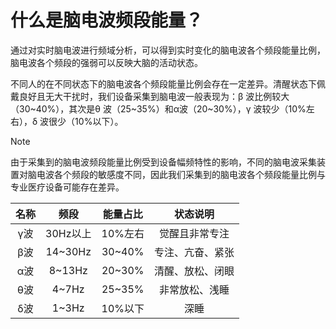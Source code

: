 # 什么是脑电波频段能量？
通过对实时脑电波进行频域分析，可以得到实时变化的脑电波各个频段能量比例，脑电波各个频段的强弱可以反映大脑的活动状态。

不同人的在不同状态下的脑电波各个频段能量比例会存在一定差异。清醒状态下佩戴良好且无大干扰时，我们设备采集到脑电波一般表现为：β 波比例较大（30~40%），其次是θ 波（25~35%）和α波（20~30%），γ 波较少（10%左右），δ 波很少（10%以下）。

> [!NOTE]
> 由于采集到的脑电波频段能量比例受到设备幅频特性的影响，不同的脑电波采集装置对脑电波各个频段的敏感度不同，因此我们采集到的脑电波各个频段能量比例与专业医疗设备可能存在差异。

| 名称 | 频段 | 能量占比 | 状态说明 |
| :---: | :---: | :---: | :---: | 
| γ波 | 30Hz以上 | 10%左右 | 觉醒且非常专注 |
| β波 | 14~30Hz | 30~40% | 专注、亢奋、紧张 |
| α波 | 8~13Hz | 20~30% | 清醒、放松、闭眼 |
| θ波 | 4~7Hz | 25~35% | 非常放松、浅睡 |
| δ波 | 1~3Hz | 10%以下 | 深睡 |